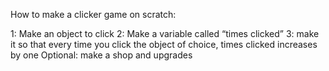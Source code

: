 How to make a clicker game on scratch:

1: Make an object to click 
2: Make a variable called “times clicked”
3: make it so that every time you click the object of choice, times clicked increases by one 
Optional: make a shop and upgrades